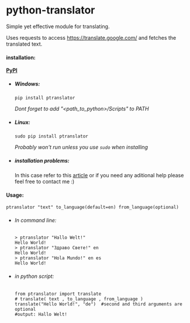 # python-translator

Simple yet effective module for translating. 


Uses requests to access https://translate.google.com/ and fetches the translated text.

#### installation:

__[PyPI](https://pypi.org/project/ptranslator/)__

* ##### Windows:
    `pip install ptranslator`
    
    _Dont forget to add "<path_to_python>/Scripts" to PATH_
   
* ##### Linux:
    `sudo pip install ptranslator`
    
    _Probably won't run unless you use `sudo` when installing_

* ##### _installation problems:_
    In this case refer to this [article](https://stackoverflow.com/a/36160069/7775953) or if you need any aditional help please feel free to contact me :)

#### Usage:
 `ptranslator "text" to_language(default=en) from_language(optional)`
 
 * ###### _In command line:_
    ```
    > ptranslator "Hallo Welt!"
    Hello World!
    > ptranslator "Здраво Свете!" en
    Hello World!
    > ptranslator "Hola Mundo!" en es
    Hello World!
    ```
 * ###### _in python script:_
    ```
    from ptranslator import translate
    # translate( text , to_language , from_language )
    translate("Hello World!", "de")  #second and third arguments are optional
    #output: Hallo Welt!
    ```
 
